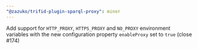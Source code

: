 ```yaml
---
"@zazuko/trifid-plugin-sparql-proxy": minor
---
```


Add support for `HTTP_PROXY`, `HTTPS_PROXY` and `NO_PROXY` environment variables with the new configuration property `enableProxy` set to `true` (close #174)
